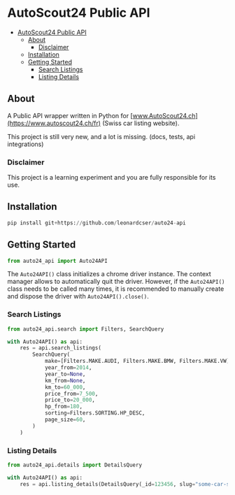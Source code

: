 # AutoScout24 Public API

-   [AutoScout24 Public API](#autoscout24-public-api)
    -   [About](#about)
        -   [Disclaimer](#disclaimer)
    -   [Installation](#installation)
    -   [Getting Started](#getting-started)
        -   [Search Listings](#search-listings)
        -   [Listing Details](#listing-details)

## About

A Public API wrapper written in Python for [www.AutoScout24.ch](https://www.autoscout24.ch/fr) (Swiss car listing website).

This project is still very new, and a lot is missing. (docs, tests, api integrations)

### Disclaimer

This project is a learning experiment and you are fully responsible for its use.

## Installation

```python
pip install git+https://github.com/leonardcser/auto24-api
```

## Getting Started

```python
from auto24_api import Auto24API
```

The `Auto24API()` class initializes a chrome driver instance. The context manager allows to automatically quit the driver. However, if the `Auto24API()` class needs to be called many times, it is recommended to manually create and dispose the driver with `Auto24API().close()`.

### Search Listings

```python
from auto24_api.search import Filters, SearchQuery

with Auto24API() as api:
    res = api.search_listings(
        SearchQuery(
            make=[Filters.MAKE.AUDI, Filters.MAKE.BMW, Filters.MAKE.VW],
            year_from=2014,
            year_to=None,
            km_from=None,
            km_to=60_000,
            price_from=7_500,
            price_to=20_000,
            hp_from=180,
            sorting=Filters.SORTING.HP_DESC,
            page_size=60,
        )
    )

```

### Listing Details

```python
from auto24_api.details import DetailsQuery

with Auto24API() as api:
    res = api.listing_details(DetailsQuery(_id=123456, slug="some-car-slug"))

```

